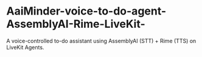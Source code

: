 # AaiMinder-voice-to-do-agent-AssemblyAI-Rime-LiveKit-
A voice-controlled to-do assistant using AssemblyAI (STT) + Rime (TTS) on LiveKit Agents.
